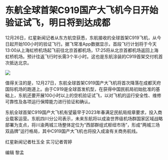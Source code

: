 # 东航全球首架C919国产大飞机今日开始验证试飞，明日将到达成都

12月26日，红星新闻记者从东方航空获悉，东航接收的全球首架C919飞机，从今日起开始100小时的验证飞行。据飞常准App数据显示，首段飞行计划将于今天13:00从上海虹桥机场起飞前往北京首都机场，17:25将从北京首都机场返回上海虹桥机场。预计往返飞行时长需3个半小时。这也是东航涂装的C919首架交付机首次抵达北京。

![](https://inews.gtimg.com/newsapp_bt/0/15577241830/1000)

值得关注的是，12月27日，东航全球首架C919国产大飞机将首次降落在成都天府国际机场的跑道上。由于C919是全球首发机型，在获得中国民航局初始批准的基础上，东航还要开展100小时以上的空机验证试飞，以对飞机的运行安全性、维修可靠性及各项运行保障能力进行验证和确认。

东航全球首架C919国产大飞机有望最早于2023年春满足民航局规章要求，投入商业载客运营。东航四川分公司表示，未来东航将以成渝世界级机场群国家区域战略部署为支点，将川渝两城三场整体定位为“西部群组式枢纽市场”，形成“两城三场双品牌”运行格局，其中C919国产大飞机也将投入成渝有关商务航线。

红星新闻记者杜玉全 实习记者胥婷

编辑 黎孟

